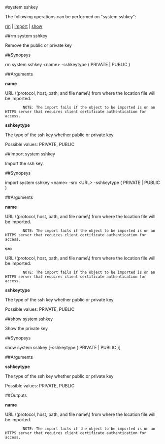 #system sshkey

The following operations can be performed on "system sshkey":


[rm](#rm-system-sshkey) | [import](#import-system-sshkey) | [show](#show-system-sshkey)

##rm system sshkey

Remove the public or private key


##Synopsys

rm system sshkey &lt;name> -sshkeytype ( PRIVATE | PUBLIC )


##Arguments

<b>name</b>
URL \\(protocol, host, path, and file name\\) from where the location file will be imported.
            NOTE: The import fails if the object to be imported is on an HTTPS server that requires client certificate authentication for access.

<b>sshkeytype</b>
The type of the ssh key whether public or private key
Possible values: PRIVATE, PUBLIC



##import system sshkey

Import the ssh key.


##Synopsys

import system sshkey &lt;name> -src &lt;URL> -sshkeytype ( PRIVATE | PUBLIC )


##Arguments

<b>name</b>
URL \\(protocol, host, path, and file name\\) from where the location file will be imported.
            NOTE: The import fails if the object to be imported is on an HTTPS server that requires client certificate authentication for access.

<b>src</b>
URL \\(protocol, host, path, and file name\\) from where the location file will be imported.
            NOTE: The import fails if the object to be imported is on an HTTPS server that requires client certificate authentication for access.

<b>sshkeytype</b>
The type of the ssh key whether public or private key
Possible values: PRIVATE, PUBLIC



##show system sshkey

Show the private key


##Synopsys

show system sshkey [-sshkeytype ( PRIVATE | PUBLIC )]


##Arguments

<b>sshkeytype</b>
The type of the ssh key whether public or private key
Possible values: PRIVATE, PUBLIC



##Outputs

<b>name</b>
URL \\(protocol, host, path, and file name\\) from where the location file will be imported.
            NOTE: The import fails if the object to be imported is on an HTTPS server that requires client certificate authentication for access.



